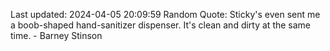 Last updated: 2024-04-05 20:09:59
Random Quote: Sticky's even sent me a boob-shaped hand-sanitizer dispenser. It's clean and dirty at the same time. - Barney Stinson